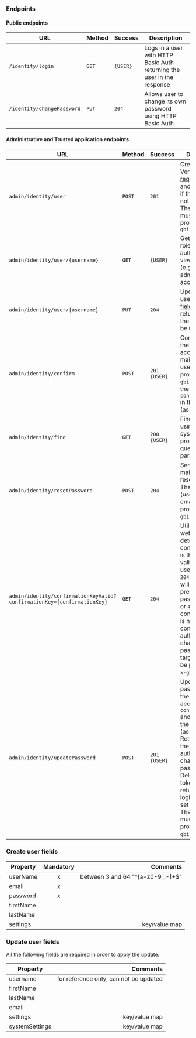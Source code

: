 ### Endpoints

#### Public endpoints

| URL | Method | Success | Description |
| --- | --- | --- | --- |
| `/identity/login` | `GET` | `{USER}` | Logs in a user with HTTP Basic Auth returning the user in the response |
| `/identity/changePassword`| `PUT` | `204` | Allows user to change its own password using HTTP Basic Auth |

#### Administrative and Trusted application endpoints
| URL | Method | Success | Description |
| --- | --- | --- | --- |
| `admin/identity/user` | `POST` | `201` | Creates a user. Verifies [required fields](#create-user-fields) and returns `422` if the user can not be created. The appkey must be provided as `x-gbif-user` |
| `admin/identity/user/{username}` | `GET` | `{USER}` | Gets the user role is authorised to view the user (e.g. enable admins to edit account details) |
| `admin/identity/user/{username}` | `PUT` | `204` | Updates the user. Verifies [fields](#update-user-fields) and returns `422` if the user can not be updated. |
| `admin/identity/confirm` | `POST` | `201` `{USER}` | Confirms that the user have access to that mail. The target user must be provided as `x-gbif-user` and the `confirmationKey` in the post body (as JSON). |
| `admin/identity/find` | `GET` | `200` `{USER}` | Find a user using systemSettings provided as query parameters. |
| `admin/identity/resetPassword` | `POST` | `204` | Send user a mail with link to reset password. The target user (userName or email) must be provided as `x-gbif-user`. |
| `admin/identity/confirmationKeyValid?confirmationKey={confirmationKey}` | `GET` | `204` | Utility for the web app to determine if the confirmationKey is the currently valid one for the user. Returns `204` if so (app will then present the new password form) or `401` if the confirmationKey is not considered authorized to change the password. The target user must be provided as `x-gbif-user`. |
| `admin/identity/updatePassword` | `POST` | `201` `{USER}`| Updates the password for the user by accepting the `confirmationKey` and `password` in the post body (as JSON). Returns `401` if the token is not authorized to change the password. Deletes all user tokens and return a new login token to set as cookie. The target user must be provided as `x-gbif-user`. |

### Create user fields

| Property      | Mandatory | Comments  |
| ------------- |:---------:| ---------:|
| userName      | x         | between 3 and 64 "^[a-z0-9_.-]+$" |
| email         | x         |  |
| password      | x         |  |
| firstName     |           |  |
| lastName      |           |  |
| settings      |           | key/value map |

### Update user fields
All the following fields are required in order to apply the update.

| Property      | Comments  |
| ------------- |----------:|
| username      | for reference only, can not be updated |
| firstName     | |
| lastName      | |
| email         | |
| settings      | key/value map |
| systemSettings      | key/value map |

